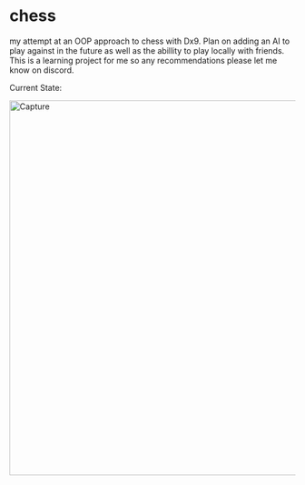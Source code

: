 # chess
my attempt at an OOP approach to chess with Dx9. Plan on adding an AI to play against in the future as well as the abillity to play locally with friends. This is a learning project for me so any recommendations please let me know on discord.

Current State:


<img width="659" alt="Capture" src="https://user-images.githubusercontent.com/45408021/154308158-b3cd8668-09f3-472d-adc0-fec329bd53f1.PNG">
